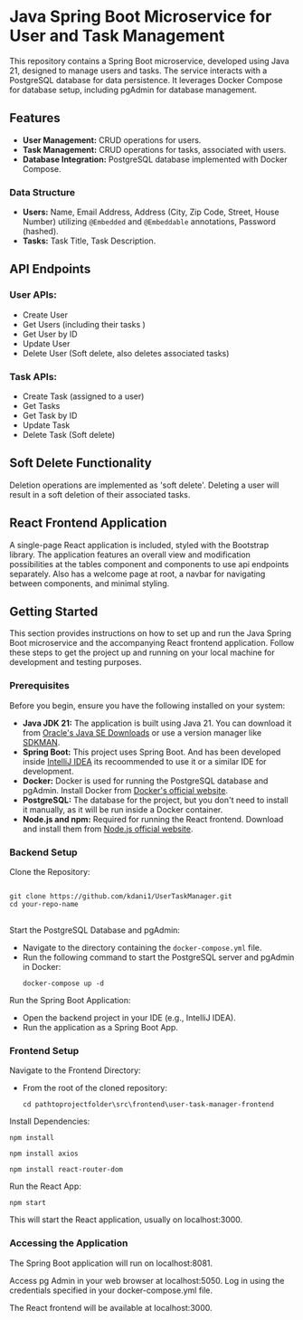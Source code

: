 <h1>Java Spring Boot Microservice for User and Task Management</h1>

<p>This repository contains a Spring Boot microservice, developed using Java 21, designed to manage users and tasks. The service interacts with a PostgreSQL database for data persistence. It leverages Docker Compose for database setup, including pgAdmin for database management.</p>

<h2>Features</h2>
<ul>
  <li><strong>User Management:</strong> CRUD operations for users.</li>
  <li><strong>Task Management:</strong> CRUD operations for tasks, associated with users.</li>
  <li><strong>Database Integration:</strong> PostgreSQL database implemented with Docker Compose.</li>
</ul>

<h3>Data Structure</h3>
<ul>
  <li><strong>Users:</strong> Name, Email Address, Address (City, Zip Code, Street, House Number) utilizing <code>@Embedded</code> and <code>@Embeddable</code> annotations, Password (hashed).</li>
  <li><strong>Tasks:</strong> Task Title, Task Description.</li>
</ul>

<h2>API Endpoints</h2>
<h3>User APIs:</h3>
<ul>
  <li>Create User</li>
  <li>Get Users (including their tasks
)</li>

  <li>Get User by ID</li>
  <li>Update User</li>
  <li>Delete User (Soft delete, also deletes associated tasks)</li>
</ul>
<h3>Task APIs:</h3>
<ul>
  <li>Create Task (assigned to a user)</li>
  <li>Get Tasks</li>
  <li>Get Task by ID</li>
  <li>Update Task</li>
  <li>Delete Task (Soft delete)</li>
</ul>
<h2>Soft Delete Functionality</h2>
<p>Deletion operations are implemented as 'soft delete'. Deleting a user will result in a soft deletion of their associated tasks.</p>
<h2>React Frontend Application</h2>
<p>A single-page React application is included, styled with the Bootstrap library. The application features an overall view and modification possibilities at the tables component and components to use api endpoints separately. Also has a welcome page at root, a navbar for navigating between components, and minimal styling.</p>
<h2>Getting Started</h2>
<p>This section provides instructions on how to set up and run the Java Spring Boot microservice and the accompanying React frontend application. Follow these steps to get the project up and running on your local machine for development and testing purposes.</p>
<h3>Prerequisites</h3>
<p>Before you begin, ensure you have the following installed on your system:</p>
<ul>
  <li><strong>Java JDK 21:</strong> The application is built using Java 21. You can download it from <a href="https://www.oracle.com/java/technologies/javase-jdk21-downloads.html">Oracle's Java SE Downloads</a> or use a version manager like <a href="https://sdkman.io/">SDKMAN</a>.</li>
  <li><strong>Spring Boot:</strong> This project uses Spring Boot. And has been developed inside <a href="https://www.jetbrains.com/idea/download">IntelliJ IDEA</a> its recoommended to use it or a similar IDE for development.</li>
  <li><strong>Docker:</strong> Docker is used for running the PostgreSQL database and pgAdmin. Install Docker from <a href="https://www.docker.com/products/docker-desktop">Docker's official website</a>.</li>
  <li><strong>PostgreSQL:</strong> The database for the project, but you don't need to install it manually, as it will be run inside a Docker container.</li>
  <li><strong>Node.js and npm:</strong> Required for running the React frontend. Download and install them from <a href="https://nodejs.org/">Node.js official website</a>.</li>
</ul>
<h3>Backend Setup</h3>
<p>Clone the Repository:</p>
<pre>
<code>
git clone https://github.com/kdani1/UserTaskManager.git
cd your-repo-name
</code>
</pre>
<p>Start the PostgreSQL Database and pgAdmin:</p>
<ul>
  <li>Navigate to the directory containing the <code>docker-compose.yml</code> file.</li>
  <li>Run the following command to start the PostgreSQL server and pgAdmin in Docker:
    <pre><code>docker-compose up -d</code></pre>
  </li>
</ul>
<p>Run the Spring Boot Application:</p>
<ul>
  <li>Open the backend project in your IDE (e.g., IntelliJ IDEA).</li>
  <li>Run the application as a Spring Boot App.</li>
</ul>
<h3>Frontend Setup</h3>
<p>Navigate to the Frontend Directory:</p>
<ul>
  <li>From the root of the cloned repository:
    <pre><code>cd pathtoprojectfolder\src\frontend\user-task-manager-frontend</code></pre>
  </li>
</ul>
<p>Install Dependencies:</p>
<pre><code>npm install</code></pre>
<pre><code>npm install axios</code></pre>
<pre><code>npm install react-router-dom</code></pre>
<p>Run the React App:</p>
<pre><code>npm start</code></pre>
<p>This will start the React application, usually on localhost:3000.</p>
<h3>Accessing the Application</h3>
<p>The Spring Boot application will run on localhost:8081.</p>
<p>Access pg
Admin in your web browser at localhost:5050. Log in using the credentials specified in your docker-compose.yml file.</p>

<p>The React frontend will be available at localhost:3000.</p>
